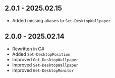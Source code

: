 ﻿## 2.0.1 - 2025.02.15
- Added missing aliases to `Set-DesktopWallpaper`

## 2.0.0 - 2025.02.14
- Rewritten in C#
- Added `Set-DesktopPosition`
- Improved `Get-DesktopWallpaper`
- Improved `Set-DesktopWallpaper`
- Improved `Get-DesktopMonitor`